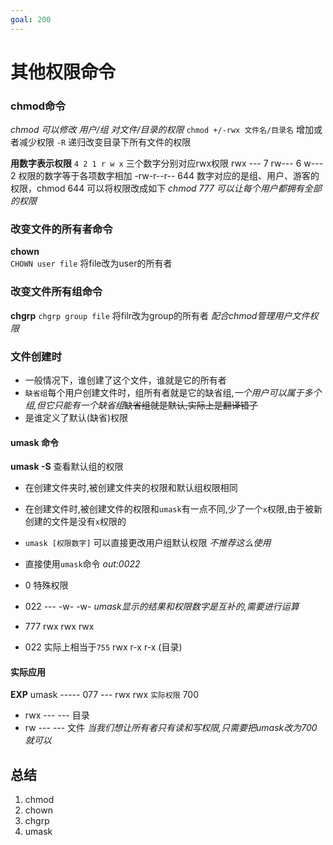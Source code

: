 ```yaml
---
goal: 200
---
```

# 其他权限命令

### chmod命令
_chmod 可以修改 用户/组 对文件/目录的权限_
`chmod +/-rwx 文件名/目录名` 增加或者减少权限
`-R` 递归改变目录下所有文件的权限

**用数字表示权限**
`4 2 1 r w x` 三个数字分别对应rwx权限
rwx --- 7  rw--- 6  w--- 2   权限的数字等于各项数字相加 
-rw-r--r-- 644    数字对应的是组、用户、游客的权限，chmod 644 可以将权限改成如下
_chmod 777 可以让每个用户都拥有全部的权限_

### 改变文件的所有者命令
 **chown**  
`CHOWN user file`  将file改为user的所有者

### 改变文件所有组命令
**chgrp**
`chgrp group file` 将filr改为group的所有者
_配合chmod管理用户文件权限_

###  文件创建时
* 一般情况下，谁创建了这个文件，谁就是它的所有者
* `缺省组`每个用户创建文件时，组所有者就是它的缺省组,_一个用户可以属于多个组,但它只能有一个缺省组_~~缺省组就是默认,实际上是翻译错了~~
* 是谁定义了默认(缺省)权限

#### umask 命令
**umask -S**  查看默认组的权限
* 在创建文件夹时,被创建文件夹的权限和默认组权限相同
* 在创建文件时,被创建文件的权限和`umask`有一点不同,少了一个`x`权限,由于被新创建的文件是没有`x`权限的
* `umask [权限数字]` 可以直接更改用户组默认权限 _不推荐这么使用_

* 直接使用`umask`命令  _out:0022_
* 0 特殊权限
* 022  --- -w- -w-  _umask显示的结果和权限数字是互补的,需要进行运算_
* 777   rwx rwx rwx
* 022 实际上相当于`755`  rwx r-x r-x (目录)

#### 实际应用
**EXP** umask ----- 077  --- rwx rwx 
`实际权限` 700  
* rwx --- --- 目录
* rw --- --- 文件
_当我们想让所有者只有读和写权限,只需要把umask改为700就可以_

## 总结
1. chmod
2. chown
3. chgrp
4. umask


